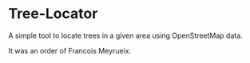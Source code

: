 # Tree-Locator

A simple tool to locate trees in a given area using OpenStreetMap data.

It was an order of Francois Meyrueix.